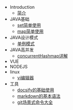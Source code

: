 * Introduction
  * [简介](README.md)
* JAVA基础
  * [set简单使用](java-base/set.md)
  * [map简单使用](java-base/map.md)
* JAVA设计模式
  * [单例模式](java-design/singleton.md) 
* JAVA高并发
  * [concurrentHashmap详解](java-concurrent/Concurrent-hashmap.md)
* VUE
* NODEJS
* linux
  * [vi编辑器](linux/vi.md)
* 工具
  * [docsify的基础使用](tools/docsify.md)
  * [markdown的基本语法](tools/markdown.md)
  * [git场景式命令大全](tools/git.md)

